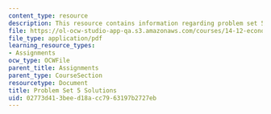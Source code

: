 ```yaml
---
content_type: resource
description: This resource contains information regarding problem set 5 solutions.
file: https://ol-ocw-studio-app-qa.s3.amazonaws.com/courses/14-12-economic-applications-of-game-theory-fall-2012/02773d413beed18acc7963197b2727eb_MIT14_12F12_pset5sol.pdf
file_type: application/pdf
learning_resource_types:
- Assignments
ocw_type: OCWFile
parent_title: Assignments
parent_type: CourseSection
resourcetype: Document
title: Problem Set 5 Solutions
uid: 02773d41-3bee-d18a-cc79-63197b2727eb
---
```

